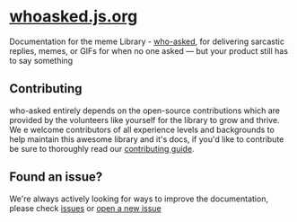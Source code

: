 # [whoasked.js.org](nttps://whoasked.js.org)

Documentation for the meme Library - [who-asked](https://github.com/mathdebate09/who-asked), for delivering sarcastic replies, memes, or GIFs for when no one asked — but your product still has to say something

## Contributing

who-asked entirely depends on the open-source contributions which are provided by the volunteers like yourself for the library to grow and thrive. We e welcome contributors of all experience levels and backgrounds to help maintain this awesome library and it's docs, if you'd like to contribute be sure to thoroughly read our [contributing guide](https://github.com/mathdebate09/who-asked/blob/main/CONTRIBUTING.md).

## Found an issue?

We're always actively looking for ways to improve the documentation, please check [issues](https://github.com/mathdebate09/who-asked/issues) or [open a new issue](https://github.com/mathdebate09/who-asked/issues)
